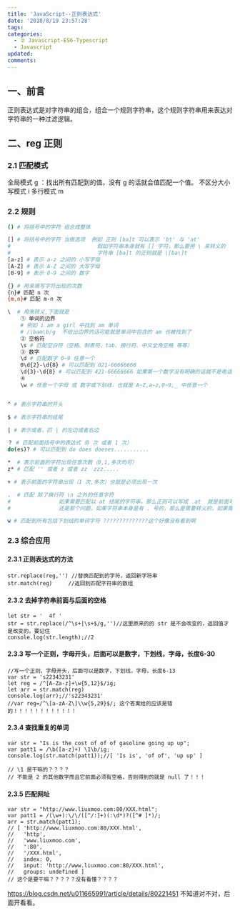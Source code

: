 ```yaml
---
title: 'JavaScript--正则表达式'
date: '2018/8/19 23:57:28'
tags:
categories:
  - ② Javascript-ES6-Typescript
  - Javascript
updated:
comments:
---
```

## 一、前言

正则表达式是对字符串的组合，组合一个规则字符串，这个规则字符串用来表达对字符串的一种过滤逻辑。

## 二、reg 正则

### 2.1 匹配模式

全局模式        g ：找出所有匹配到的值，没有 g 的话就会值匹配一个值。
不区分大小写模式 i
多行模式        m

### 2.2 规则

```BASH
() # 将括号中的字符 组合成整体

[] # 将括号中的字符 当做选项  例如 正则 [ba]t 可以表示 'bt' 与 'at'
#                           假如字符串本身就有 [] 字符，那么要用 \ 来转义的
#                           字符串 [ba]t 的正则就是 \[ba\]t
[a-z] # 表示 a-z 之间的 小写字母
[A-Z] # 表示 A-Z 之间的 大写字母
[0-9] # 表示 0-9 之间的 数字

{} # 用来填写字符出现的次数
{n}# 匹配 n 次
{m,n}# 匹配 m-n 次

\  # 用来转义,下面就是
    ① 单词的边界
    # 例如 i am a girl 中找到 am 单词
    # /\bam\b/g  不给出边界的话可能就是单词中包含的 am 也被找到了
    ② 空格符
    \s # 匹配空白符（空格、制表符、tab、换行符、中文全角空格 等等）
    ③ 数字
    \d # 匹配数字 0~9 任意一个
    0\d{2}-\d{8} # 可以匹配到 021-66666666
    \d{3}-\d{8} # 可以匹配到 421-66666666 如果第一个数字没有明确的话就不是电话号码就不对了
    ④
    \w # 任意一个字母 或 数字或下划线，也就是 A~Z,a~z,0~9,_ 中任意一个


^ # 表示字符串的开头

$ # 表示字符串的结尾

| # 表示或者，匹 | 的左边或者右边

？ # 匹配前面括号中的表达式（0 次 或者 1 次）
do(es)? # 可以匹配到 do does doeses...........

*  # 表示前面的字符出现任意次数（0,1,多次均可）
z* # 匹配 '' 或者 z 或者 zz  zzz.....  

+ # 表示前面的字符串出现（1 次,多次）也就是必须出现一次

.  # 匹配 除了换行符 \n 之外的任意字符
#               如果需要匹配以 at 结尾的字符串，那么正则可以写成 .at  就是前面可以出现其他的字符
#               还是那个问题，如果字符串本身是有 . 号的，那么是需要转义的，如果需要 匹配以 .at 结尾的字符串 那么就是 \.at

w # 匹配到所有包括下划线的单词字符 ??????????????这个好像没有看到啊
```

### 2.3 综合应用

#### 2.3.1 正则表达式的方法

```JS
str.replace(reg,'') //替换匹配到的字符，返回新字符串
str.match(reg)     //返回到匹配字符串的数组
```

#### 2.3.2 去掉字符串前面与后面的空格

```JS
let str = '  4f '
str = str.replace(/^\s+|\s+$/g,'')//这里原来的的 str 是不会改变的，返回值才是改变的，要记住
console.log(str.length);//2
```

#### 2.3.3 写一个正则，字母开头，后面可以是数字，下划线，字母，长度6-30

```JS
//写一个正则，字母开头，后面可以是数字，下划线，字母，长度6-13
var str = 's22343231'
let reg = /^[A-Za-z]+\w{5,12}$/ig;
let arr = str.match(reg)
console.log(arr);//'s22343231'
//var reg=/^\[a-zA-Z\]\\w{5,29}$/; 这个答案给的应该是错的！！！！！！！！！！！！
```

#### 2.3.4 查找重复的单词

```JS
var str = "Is is the cost of of of gasoline going up up";
var patt1 = /\b([a-z]+) \1\b/ig;
console.log(str.match(patt1));//[ 'Is is', 'of of', 'up up' ]

// \1 是干嘛的？？？？
// 不能是 2 的其他数字而且它前面必须有空格，否则得到的就是 null 了！！！
```

#### 2.3.5 匹配网址

```JS
var str = "http://www.liuxmoo.com:80/XXX.html";
var patt1 = /(\w+):\/\/([^/:]+)(:\d*)?([^# ]*)/;
arr = str.match(patt1);
// [ 'http://www.liuxmoo.com:80/XXX.html',
//   'http',
//   'www.liuxmoo.com',
//   ':80',
//   '/XXX.html',
//   index: 0,
//   input: 'http://www.liuxmoo.com:80/XXX.html',
//   groups: undefined ]
// 这个是要干嘛？？？？？没有看懂？？？？
```

https://blog.csdn.net/u011665991/article/details/80221451  不知道对不对，后面开看看。